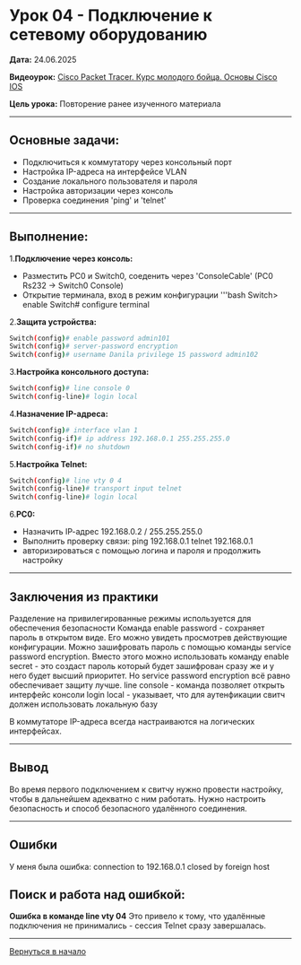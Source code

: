 # Урок 04 - Подключение к сетевому оборудованию

**Дата:** 24.06.2025

**Видеоурок:** [Cisco Packet Tracer. Курс молодого бойца. Основы Cisco IOS](https://vkvideo.ru/playlist/-32477510_12/video-32477510_456239184)

**Цель урока:** Повторение ранее изученного материала

---

## Основные задачи:  
- Подключиться к коммутатору через консольный порт
- Настройка IP-адреса на интерфейсе VLAN
- Создание локального пользователя и пароля
- Настройка авторизации через консоль
- Проверка соединения 'ping' и 'telnet'

---

## Выполнение:

1.**Подключение через консоль:**
- Разместить PC0 и Switch0, соеденить через 'ConsoleCable' (PC0 Rs232 -> Switch0 Console)
- Открытие терминала, вход в режим конфигурации
'''bash
Switch> enable
Switch# configure terminal

2.**Защита устройства:**

```bash
Switch(config)# enable password admin101
Switch(config)# server-password encryption
Switch(config)# username Danila privilege 15 password admin102
```

3.**Настройка консольного доступа:**
```bash
Switch(config)# line console 0
Switch(config-line)# login local
```

4.**Назначение IP-адреса:**
```bash
Switch(config)# interface vlan 1
Switch(config-if)# ip address 192.168.0.1 255.255.255.0
Switch(config-if)# no shutdown
```

5.**Настройка Telnet:**
```bash
Switch(config)# line vty 0 4
Switch(config-line)# transport input telnet
Switch(config-line)# login local
```

6.**PC0:**
- Назначить IP-aдрес 192.168.0.2 / 255.255.255.0
- Выполнить проверку связи:
ping 192.168.0.1
telnet 192.168.0.1
- авторизироваться с помощью логина и пароля и продолжить настройку

---

## Заключения из практики
Разделение на привилегированные режимы используется для обеспечения безопасности
Команда enable password - сохраняет пароль в открытом виде. Его можно увидеть просмотрев действующие конфигурации. Можно зашифровать пароль с помощью команды service password encryption.
Вместо этого можно использовать команду enable secret - это создаст пароль который будет зашифрован сразу же и у него будет высший приоритет. Но service password encryption всё равно обеспечивает защиту лучше.
line console - команда позволяет открыть интерфейс консоли
login local - указывает, что для аутенфикации свитч должен использовать локальную базу

В коммутаторе IP-адреса всегда настраиваются на логических интерфейсах.

---

## Вывод
Во время первого подключением к свитчу нужно провести настройку, чтобы в дальнейшем адекватно с ним работать. Нужно настроить безопасность и способ безопасного удалённого соединения. 

---

## Ошибки
У меня была ошибка: connection to 192.168.0.1 closed by foreign host

## Поиск и работа над ошибкой: 
**Ошибка в команде line vty 04**
Это привело к тому, что удалённые подключения не принимались - сессия Telnet сразу завершалась.

---

[Вернуться в начало](../README.md)
